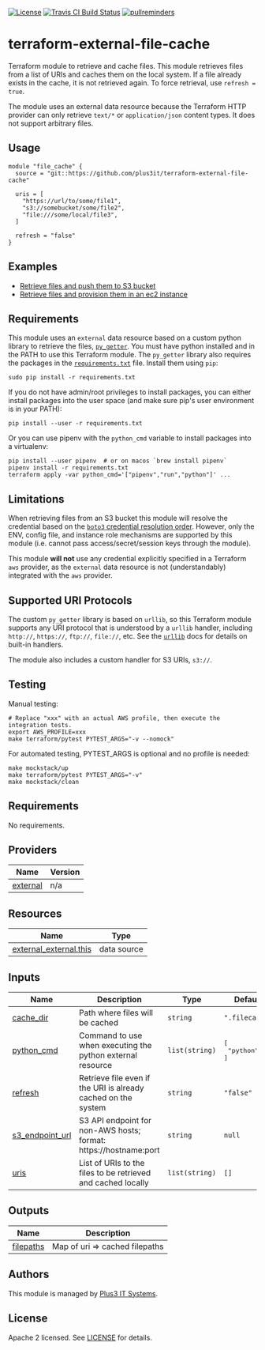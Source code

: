 [![License](https://img.shields.io/github/license/plus3it/terraform-external-file-cache.svg)](LICENSE)
[![Travis CI Build Status](https://travis-ci.org/plus3it/terraform-external-file-cache.svg?branch=master)](https://travis-ci.org/plus3it/terraform-external-file-cache)
[![pullreminders](https://pullreminders.com/badge.svg)](https://pullreminders.com?ref=badge)

# terraform-external-file-cache
Terraform module to retrieve and cache files. This module retrieves files from
a list of URIs and caches them on the local system. If a file already exists in
the cache, it is not retrieved again. To force retrieval, use `refresh = true`.

The module uses an external data resource because the Terraform HTTP provider
can only retrieve `text/*` or `application/json` content types. It does not
support arbitrary files.

## Usage

```
module "file_cache" {
  source = "git::https://github.com/plus3it/terraform-external-file-cache"

  uris = [
    "https://url/to/some/file1",
    "s3://somebucket/some/file2",
    "file:///some/local/file3",
  ]

  refresh = "false"
}
```

## Examples

*   [Retrieve files and push them to S3 bucket][s3]
*   [Retrieve files and provision them in an ec2 instance][ec2]

[s3]: https://github.com/plus3it/terraform-external-file-cache/tree/master/examples/s3
[ec2]: https://github.com/plus3it/terraform-external-file-cache/tree/master/examples/ec2

## Requirements

This module uses an `external` data resource based on a custom python library
to retrieve the files, [`py_getter`](py_getter). You must have python installed
and in the PATH to use this Terraform module. The `py_getter` library also
requires the packages in the [`requirements.txt`](requirements.txt) file.
Install them using `pip`:

```
sudo pip install -r requirements.txt
```

If you do not have admin/root privileges to install packages, you can either
install packages into the user space (and make sure pip's user environment is
in your PATH):

```
pip install --user -r requirements.txt
```

Or you can use pipenv with the `python_cmd` variable to install packages into
a virtualenv:

```
pip install --user pipenv  # or on macos `brew install pipenv`
pipenv install -r requirements.txt
terraform apply -var python_cmd='["pipenv","run","python"]' ...
```

## Limitations

When retrieving files from an S3 bucket this module will resolve the credential
based on the [`boto3` credential resolution order][boto3-credential]. However,
only the ENV, config file, and instance role mechanisms are supported by this
module (i.e. cannot pass access/secret/session keys through the module).

This module **will not** use any credential explicitly specified in a Terraform
`aws` provider, as the `external` data resource is not (understandably)
integrated with the `aws` provider.

[boto3-credential]: http://boto3.readthedocs.io/en/latest/guide/configuration.html#configuring-credentials

## Supported URI Protocols

The custom `py_getter` library is based on `urllib`, so this Terraform module
supports any URI protocol that is understood by a `urllib` handler, including
`http://`, `https://`, `ftp://`, `file://`, etc. See the [`urllib`][urllib]
docs for details on built-in handlers.

The module also includes a custom handler for S3 URIs, `s3://`.

[urllib]: https://docs.python.org/3/library/urllib.request.html

## Testing

Manual testing:

```
# Replace "xxx" with an actual AWS profile, then execute the integration tests.
export AWS_PROFILE=xxx 
make terraform/pytest PYTEST_ARGS="-v --nomock"
```

For automated testing, PYTEST_ARGS is optional and no profile is needed:

```
make mockstack/up
make terraform/pytest PYTEST_ARGS="-v"
make mockstack/clean
```

<!-- BEGIN TFDOCS -->
## Requirements

No requirements.

## Providers

| Name | Version |
|------|---------|
| <a name="provider_external"></a> [external](#provider\_external) | n/a |

## Resources

| Name | Type |
|------|------|
| [external_external.this](https://registry.terraform.io/providers/hashicorp/external/latest/docs/data-sources/external) | data source |

## Inputs

| Name | Description | Type | Default | Required |
|------|-------------|------|---------|:--------:|
| <a name="input_cache_dir"></a> [cache\_dir](#input\_cache\_dir) | Path where files will be cached | `string` | `".filecache"` | no |
| <a name="input_python_cmd"></a> [python\_cmd](#input\_python\_cmd) | Command to use when executing the python external resource | `list(string)` | <pre>[<br/>  "python"<br/>]</pre> | no |
| <a name="input_refresh"></a> [refresh](#input\_refresh) | Retrieve file even if the URI is already cached on the system | `string` | `"false"` | no |
| <a name="input_s3_endpoint_url"></a> [s3\_endpoint\_url](#input\_s3\_endpoint\_url) | S3 API endpoint for non-AWS hosts; format: https://hostname:port | `string` | `null` | no |
| <a name="input_uris"></a> [uris](#input\_uris) | List of URIs to the files to be retrieved and cached locally | `list(string)` | `[]` | no |

## Outputs

| Name | Description |
|------|-------------|
| <a name="output_filepaths"></a> [filepaths](#output\_filepaths) | Map of uri => cached filepaths |

<!-- END TFDOCS -->

## Authors

This module is managed by [Plus3 IT Systems](https://github.com/plus3it).

## License

Apache 2 licensed. See [LICENSE](LICENSE.md) for details.
